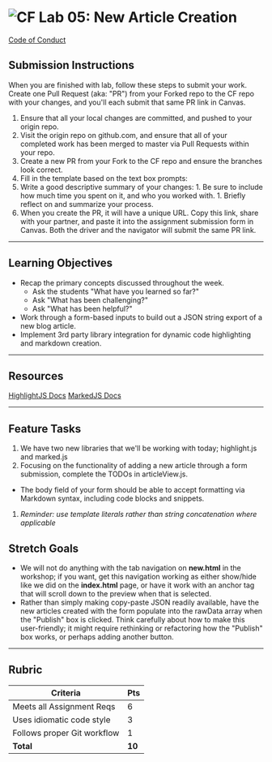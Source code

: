 ![CF](https://i.imgur.com/7v5ASc8.png)  Lab 05: New Article Creation
=======
[Code of Conduct](https://github.com/codefellows/code-of-conduct)

## Submission Instructions
When you are finished with lab, follow these steps to submit your work. Create one Pull Request (aka: "PR") from your Forked repo to the CF repo with your changes, and you'll each submit that same PR link in Canvas.

1. Ensure that all your local changes are committed, and pushed to your origin repo.
1. Visit the origin repo on github.com, and ensure that all of your completed work has been merged to master via Pull Requests within your repo.
1. Create a new PR from your Fork to the CF repo and ensure the branches look correct.
1. Fill in the template based on the text box prompts:
  1. Write a good descriptive summary of your changes:
    1. Be sure to include how much time you spent on it, and who you worked with.
    1. Briefly reflect on and summarize your process.
1. When you create the PR, it will have a unique URL. Copy this link, share with your partner, and paste it into the assignment submission form in Canvas. Both the driver and the navigator will submit the same PR link.
---

## Learning Objectives
<!-- the learning objectives from the corresponding class number -->
* Recap the primary concepts discussed throughout the week.
    * Ask the students "What have you learned so far?"
    * Ask "What has been challenging?"
    * Ask "What has been helpful?"
* Work through a form-based inputs to build out a JSON string export of a new blog article.
* Implement 3rd party library integration for dynamic code highlighting and markdown creation.

---

## Resources  
<!-- a list of links if any are necessary for the assignment-->
[HighlightJS Docs](https://highlightjs.org/)
[MarkedJS Docs](https://github.com/chjj/marked)

---

## Feature Tasks  
<!-- a list or description of the feature tasks you want the students to implement -->
1. We have two new libraries that we'll be working with today; highlight.js and marked.js
1. Focusing on the functionality of adding a new article through a form submission, complete the TODOs in articleView.js.
  * The body field of your form should be able to accept formatting via Markdown syntax, including code blocks and snippets.
1. *Reminder: use template literals rather than string concatenation where applicable*

## Stretch Goals

- We will not do anything with the tab navigation on **new.html** in the workshop; if you want, get this navigation working as either show/hide like we did on the **index.html** page, or have it work with an anchor tag that will scroll down to the preview when that is selected.
- Rather than simply making copy-paste JSON readily available, have the new articles created with the form populate into the rawData array when the "Publish" box is clicked. Think carefully about how to make this user-friendly; it might require rethinking or refactoring how the "Publish" box works, or perhaps adding another button.

---

## Rubric  
<!-- a list of grading requirements with associated points, scaling to 10pts possible -->
Criteria | Pts
---|---
Meets all Assignment Reqs | 6
Uses idiomatic code style | 3
Follows proper Git workflow | 1
**Total** | **10**

<!-- links -->
